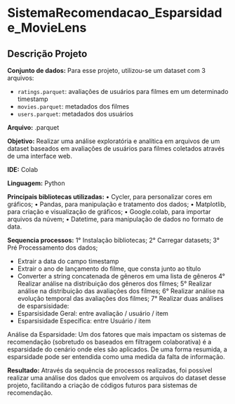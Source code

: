 # SistemaRecomendacao_Esparsidade_MovieLens

## Descrição Projeto

**Conjunto de dados:**
Para esse projeto, utilizou-se um dataset com 3 arquivos:
- `ratings.parquet`: avaliações de usuários para filmes em um determinado timestamp
- `movies.parquet`: metadados dos filmes
- `users.parquet`: metadados dos usuários

**Arquivo:** .parquet

**Objetivo:**
Realizar uma análise exploratória e analítica em arquivos de um dataset baseados em avaliações de usuários para filmes coletados através de uma interface web.

**IDE:** Colab

**Linguagem:** Python 

**Principais bibliotecas utilizadas:**
•	Cycler, para personalizar cores em gráficos;
•	Pandas, para manipulação e tratamento dos dados;
•	Matplotlib, para criação e visualização de gráficos;
•	Google.colab, para importar arquivos da núvem;
•	Datetime, para manipulação de dados no formato de data.

**Sequencia processos:**
1° Instalação bibliotecas; 
2° Carregar datasets;
3° Pré Processamento dos dados;
- Extrair a data do campo timestamp
- Extrair o ano de lançamento do filme, que consta junto ao título
- Converter a string concatenada de gêneros em uma lista de gêneros
4° Realizar análise na distribuição dos gêneros dos filmes;
5° Realizar análise na distribuição das avaliações dos filmes;
6° Realizar análise na evolução temporal das avaliações dos filmes;
7° Realizar duas análises de esparsisidade:
- Esparsisidade Geral: entre avaliação / usuário / item 
- Esparsisidade Específica: entre Usuário / item

Análise da Esparsidade: Um dos fatores que mais impactam os sistemas de recomendação (sobretudo os baseados em filtragem colaborativa) é a esparsidade do cenário onde eles são aplicados. De uma forma resumida, a esparsidade pode ser entendida como uma medida da falta de informação.

**Resultado:**
Através da sequência de processos realizadas, foi possível realizar uma análise dos dados que envolvem os arquivos do dataset desse projeto, facilitando a criação de códigos futuros para sistemas de recomendação.
